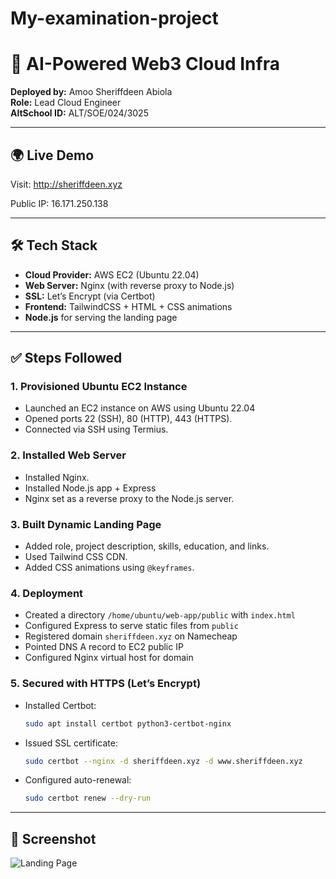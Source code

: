 # My-examination-project
# 🚀 AI-Powered Web3 Cloud Infra

**Deployed by:** Amoo Sheriffdeen Abiola  
**Role:** Lead Cloud Engineer  
**AltSchool ID:** ALT/SOE/024/3025

---

## 🌍 Live Demo

Visit: http://sheriffdeen.xyz

Public IP: 16.171.250.138

---

## 🛠️ Tech Stack

- **Cloud Provider:** AWS EC2 (Ubuntu 22.04)
- **Web Server:** Nginx (with reverse proxy to Node.js)
- **SSL:** Let’s Encrypt (via Certbot)
- **Frontend:** TailwindCSS + HTML + CSS animations
- **Node.js** for serving the landing page

---

## ✅ Steps Followed

### 1. **Provisioned Ubuntu EC2 Instance**

- Launched an EC2 instance on AWS using Ubuntu 22.04
- Opened ports 22 (SSH), 80 (HTTP), 443 (HTTPS).
- Connected via SSH  using Termius.
  
### 2. **Installed Web Server**

- Installed Nginx.
- Installed  Node.js app + Express 
- Nginx set as a reverse proxy to the Node.js server.

### 3. **Built Dynamic Landing Page**
- Added role, project description, skills, education, and links.
- Used Tailwind CSS CDN.
- Added CSS animations using `@keyframes`.

### 4. Deployment

- Created a directory `/home/ubuntu/web-app/public` with `index.html`
- Configured Express to serve static files from `public`
- Registered domain `sheriffdeen.xyz` on Namecheap
- Pointed DNS A record to EC2 public IP
- Configured Nginx virtual host for domain

### 5. **Secured with HTTPS (Let’s Encrypt)**
- Installed Certbot:
  ```bash
  sudo apt install certbot python3-certbot-nginx

- Issued SSL certificate:
   ```bash
  sudo certbot --nginx -d sheriffdeen.xyz -d www.sheriffdeen.xyz
 
-  Configured auto-renewal:
    ```bash
   sudo certbot renew --dry-run


---

## 📸 Screenshot

![Landing Page](landing-page-top.png) 

